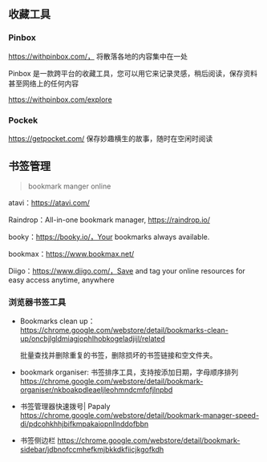 ## 收藏工具

### Pinbox

https://withpinbox.com/， 将散落各地的内容集中在一处

Pinbox 是一款跨平台的收藏工具，您可以用它来记录灵感，稍后阅读，保存资料甚至网络上的任何内容

https://withpinbox.com/explore

### Pockek

https://getpocket.com/  保存妙趣横生的故事，随时在空闲时阅读


## 书签管理

> bookmark manger online

atavi：https://atavi.com/

Raindrop：All-in-one bookmark manager, https://raindrop.io/

booky：https://booky.io/，Your bookmarks always available.

bookmax：https://www.bookmax.net/

Diigo：https://www.diigo.com/，Save and tag your online resources for easy access anytime, anywhere

### 浏览器书签工具

  - Bookmarks clean up：https://chrome.google.com/webstore/detail/bookmarks-clean-up/oncbjlgldmiagjophlhobkogeladjijl/related 

    批量查找并删除重复的书签，删除损坏的书签链接和空文件夹。

  - bookmark organiser: 书签排序工具，支持按添加日期，字母顺序排列  https://chrome.google.com/webstore/detail/bookmark-organiser/nkboakpdleaeljleohmndcmfofjlnpbd

  - 书签管理器快速拨号| Papaly
    https://chrome.google.com/webstore/detail/bookmark-manager-speed-di/pdcohkhhjbifkmpakaiopnllnddofbbn
  - 书签侧边栏
    https://chrome.google.com/webstore/detail/bookmark-sidebar/jdbnofccmhefkmjbkkdkfiicjkgofkdh